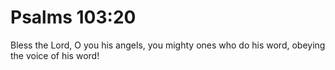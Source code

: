 # Psalms 103:20

Bless the Lord, O you his angels, you mighty ones who do his word, obeying the voice of his word!
